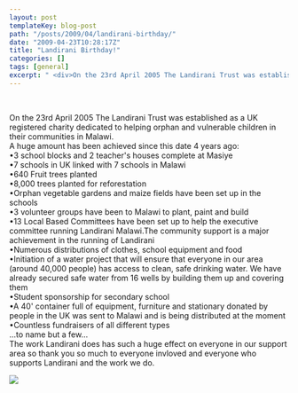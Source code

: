 ```yaml
---
layout: post
templateKey: blog-post
path: "/posts/2009/04/landirani-birthday/"
date: "2009-04-23T10:28:17Z"
title: "Landirani Birthday!"
categories: []
tags: [general]
excerpt: " <div>On the 23rd April 2005 The Landirani Trust was established as a UK registered charity dedicat..."
---
```


 

<div>On the 23rd April 2005 The Landirani Trust was established as a UK registered charity dedicated to helping orphan and vulnerable children in their communities in Malawi.</div>

<div>
</div>

<div>A huge amount has been achieved since this date 4 years ago:</div>

<div>
</div>

<div>•3 school blocks and 2 teacher's houses complete at Masiye</div>

<div>•7 schools in UK linked with 7 schools in Malawi</div>

<div>•640 Fruit trees planted</div>

<div>•8,000 trees planted for reforestation</div>

<div>•Orphan vegetable gardens and maize fields have been set up in the schools</div>

<div>•3 volunteer groups have been to Malawi to plant, paint and build</div>

<div>•13 Local Based Committees have been set up to help the executive committee running Landirani Malawi.The community support is a major achievement in the running of Landirani</div>

<div>•Numerous distributions of clothes, school equipment and food</div>

<div>•Initiation of a water project that will ensure that everyone in our area (around 40,000 people) has access to clean, safe drinking water. We have already secured safe water from 16 wells by building them up and covering them</div>

<div>•Student sponsorship for secondary school</div>

<div>•A 40' container full of equipment, furniture and stationary donated by people in the UK was sent to Malawi and is being distributed at the moment</div>

<div>•Countless fundraisers of all different types</div>

<div></div>

<div>...to name but a few...</div>

<div>
</div>

<div>The work Landirani does has such a huge effect on everyone in our support area so thank you so much to everyone invloved and everyone who supports Landirani and the work we do.</div>

![](http://www.landirani.org/image_library/news/full_size/499553498c637img_5642.jpg)
